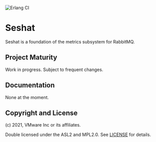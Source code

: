 ![Erlang CI](https://github.com/rabbitmq/seshat/workflows/Erlang%20CI/badge.svg)

# Seshat

Seshat is a foundation of the metrics subsystem for RabbitMQ.

## Project Maturity

Work in progress. Subject to frequent changes.

## Documentation

None at the moment.

## Copyright and License

(c) 2021, VMware Inc or its affiliates.

Double licensed under the ASL2 and MPL2.0.
See [LICENSE](./LICENSE) for details.

